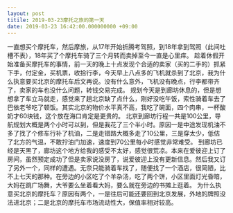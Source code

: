 ```yaml
---
layout: post
titile: 2019-03-23摩托之旅的第一天
date: 2019-03-23 16:42:00.000000000 +09:00
---
```


一直想买个摩托车，然后摩旅，从17年开始折腾考驾照，到18年拿到驾照（此间吐槽不表），18年买了个摩托车骑了三个月转而卖掉至今一直是心里痒。
趁着休假开始准备买摩托车的事情，前一天的晚上十点发现个合适的卖家（买的二手的）抓紧下手，付定金，买机票，收拾行李，今天早上八点多的飞机就杀到了北京，我为什么执意要买北京的摩托车后文再说。没有什么意外，飞机没有晚点，行李都带齐了，卖家的车也没什么问题，转钱交易完成。
规划今天是到廊坊休息的，但是想想拿了车立马就走，感觉来了趟北京缺了点什么，刚好没吃午饭，索性骑着车去了巴依老爷吃了顿饭。其实北京的物价水平真不高，我吃了碗面，四个肉串，一杯酸奶才60块钱，这个放在海口肯定是更贵的。
北京到廊坊行程一共是100公里，导航规划大概是两个小时可以到，但是我花了三个半小时。原因一是中途发现机油不多了找了个修车行补了机油，二是走错路大概多走了10公里，三是穿太少，低估了北方的气温，不敢拧油门加速，速度到70公里每小时感觉非常难受。
到廊坊已经是天黑了，廊坊这个地方给我的感受不太好，感觉很荒凉。本来在爱彼迎上订了房间，虽然预定成功了但是卖家说没房了，说爱彼迎上没有更新信息。然后我又订了另外一个，同样的遭遇。无奈只能骑着车找了，随便找了一个酒店，很简陋，比不上七天的那种。在旁边的小区吃了个羊杂汤，吃了两个饼，小区里面灯光昏暗，大妈在跳广场舞，大爷要么坐着看大妈，要么就在旁边的书摊上逛着。
为什么执意买北京的摩托车？原因有两个，一是往后可能还要回到北京发展，外地的牌照没法进北京；二是北京的摩托车市场流动性大，保值率相对较高。
